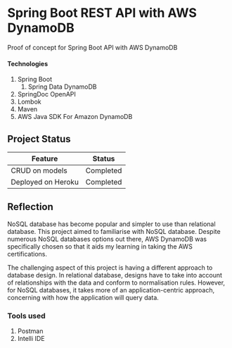 # Spring Boot REST API with AWS DynamoDB
Proof of concept for Spring Boot API with AWS DynamoDB


#### Technologies
1. Spring Boot
   1. Spring Data DynamoDB
2. SpringDoc OpenAPI
3. Lombok
4. Maven
5. AWS Java SDK For Amazon DynamoDB


## Project Status


|Feature|Status  |
|--|--|
|CRUD on models|Completed  |
| Deployed on Heroku| Completed


## Reflection

NoSQL database has become popular and simpler to use than relational database. This project aimed to familiarise with NoSQL database. Despite numerous NoSQL databases options out there, AWS DynamoDB was specifically chosen so that it aids my learning in taking the AWS certifications.

The challenging aspect of this project is having a different approach to database design. In relational database, designs have to take into account of relationships with the data and conform to normalisation rules. However, for NoSQL databases, it takes more of an application-centric approach, concerning with how the application will query data. 


### Tools used
1. Postman
2. Intelli IDE
